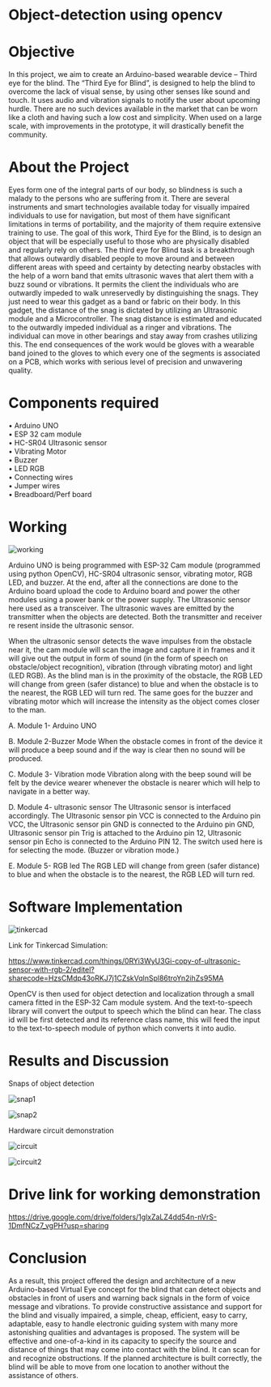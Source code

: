 # Object-detection using opencv

# Objective

In this project, we aim to create an Arduino-based wearable device – Third eye for the blind. The “Third Eye for Blind”, is designed to help the blind to overcome the lack of visual sense, by using other senses like sound and touch. It uses audio and vibration signals to notify the user about upcoming hurdle.
There are no such devices available in the market that can be worn like a cloth and having such a low cost and simplicity. When used on a large scale, with improvements in the prototype, it will drastically benefit the community.

# About the Project

Eyes form one of the integral parts of our body, so blindness is such a malady to the persons who are suffering from it. There are several instruments and smart technologies available today for visually impaired individuals to use for navigation, but most of them have significant limitations in terms of portability, and the majority of them require extensive training to use. The goal of this work, Third Eye for the Blind, is to design an object that will be especially useful to those who are physically disabled and regularly rely on others. The third eye for Blind task is a breakthrough that allows outwardly disabled people to move around and between different areas with speed and certainty by detecting nearby obstacles with the help of a worn band that emits ultrasonic waves that alert them with a buzz sound or vibrations. It permits the client the individuals who are outwardly impeded to walk unreservedly by distinguishing the snags. They just need to wear this gadget as a band or fabric on their body.
In this gadget, the distance of the snag is dictated by utilizing an Ultrasonic module and a Microcontroller. The snag distance is estimated and educated to the outwardly impeded individual as a ringer and vibrations. The individual can move in other bearings and stay away from crashes utilizing this. The end consequences of the work would be gloves with a wearable band joined to the gloves to which every one of the segments is associated on a PCB, which works with serious level of precision and unwavering quality.

# Components required

• Arduino UNO  
• ESP 32 cam module\
• HC-SR04 Ultrasonic sensor\
• Vibrating Motor\
• Buzzer\
• LED RGB\
• Connecting wires\
• Jumper wires\
• Breadboard/Perf board

# Working

![working](https://user-images.githubusercontent.com/77969198/175667053-7d0a8bf3-f1fa-484d-987c-d85c2780e679.png)

Arduino UNO is being programmed with ESP-32 Cam module (programmed using python OpenCV), HC-SR04 ultrasonic sensor, vibrating motor, RGB LED, and buzzer. At the end, after all the connections are done to the Arduino board upload the code to Arduino board and power the other modules using a power bank or the power supply. The Ultrasonic sensor here used as a transceiver. The ultrasonic waves are emitted by the transmitter when the objects are detected. Both the transmitter and receiver re resent inside the ultrasonic sensor.

When the ultrasonic sensor detects the wave impulses from the obstacle near it, the cam module will scan the image and capture it in frames and it will give out the output in form of sound (in the form of speech on obstacle/object recognition), vibration (through vibrating motor) and light (LED RGB). As the blind man is in the proximity of the obstacle, the RGB LED will change from green (safer distance) to blue and when the obstacle is to the nearest, the RGB LED will turn red. The same goes for the buzzer and vibrating motor which will increase the intensity as the object comes closer to the man.

A. Module 1- Arduino UNO

B. Module 2-Buzzer Mode
When the obstacle comes in front of the device it will produce a beep sound and if the way is clear then no sound will be produced.

C. Module 3- Vibration mode
Vibration along with the beep sound will be felt by the device wearer whenever the obstacle is nearer which will help to navigate in a better way.

D. Module 4- ultrasonic sensor
The Ultrasonic sensor is interfaced accordingly. The Ultrasonic sensor pin VCC is connected to the Arduino pin VCC, the Ultrasonic sensor pin GND is connected to the Arduino pin GND, Ultrasonic sensor pin Trig is attached to the Arduino pin 12, Ultrasonic sensor pin Echo is connected to the Arduino PIN 12. The switch used here is for selecting the mode. (Buzzer or vibration mode.)

E. Module 5- RGB led
The RGB LED will change from green (safer distance) to blue and when the obstacle is to the nearest, the RGB LED will turn red.

# Software Implementation

![tinkercad](https://user-images.githubusercontent.com/77969198/175667100-71fed583-abe6-4894-a07d-0d152c2201da.png)

Link for Tinkercad Simulation:

https://www.tinkercad.com/things/0RYi3WyU3Gi-copy-of-ultrasonic-sensor-with-rgb-2/editel?sharecode=HzsCMdp43oRKJ7j1CZskVqlnSpl86troYn2ihZs95MA

OpenCV is then used for object detection and localization through a small camera fitted in the ESP-32 Cam module system. And the text-to-speech library will convert the output to speech which the blind can hear. The class id will be first detected and its reference class name, this will feed the input to the text-to-speech module of python which converts it into audio.

# Results and Discussion

Snaps of object detection

![snap1](https://user-images.githubusercontent.com/77969198/175667141-7634105d-b4a4-4e5b-84d6-fb985a5ea8c3.png)

![snap2](https://user-images.githubusercontent.com/77969198/175667176-a6697d47-2712-46b5-b840-03157bfe7c88.png)

Hardware circuit demonstration

![circuit](https://user-images.githubusercontent.com/77969198/175666162-b4dd3cb9-cd85-4472-ab5f-cfe98e477990.jpeg)

![circuit2](https://user-images.githubusercontent.com/77969198/175666289-595a002e-60ce-4c4a-8748-4b79b5d793ea.jpeg)


# Drive link for working demonstration

https://drive.google.com/drive/folders/1glxZaLZ4dd54n-nVrS-1DmfNCz7_vgPH?usp=sharing

# Conclusion

As a result, this project offered the design and architecture of a new Arduino-based Virtual Eye concept for the blind that can detect objects and obstacles in front of users and warning back signals in the form of voice message and vibrations. To provide constructive assistance and support for the blind and visually impaired, a simple, cheap, efficient, easy to carry, adaptable, easy to handle electronic guiding system with many more astonishing qualities and advantages is proposed. The system will be effective and one-of-a-kind in its capacity to specify the source and distance of things that may come into contact with the blind. It can scan for and recognize obstructions. If the planned architecture is built correctly, the blind will be able to move from one location to another without the assistance of others.

<!-- This allows the blind to know what obstacle is present infront of them. The object detection is done using opencv python and C++ for the blind to know what obstacle is present through the ESP-32 Cam module coded with Arduino Uno accordingly for the desired requirement. The ESP-32 captures pictures through its cam module and detects the recognized object through the captured frames respectively.Also,a text-to-speech converter code is integrated using a python code and required libraries which voices over the object which is detected through the camera. And thus the voice message is generated accordingly.
  -->

